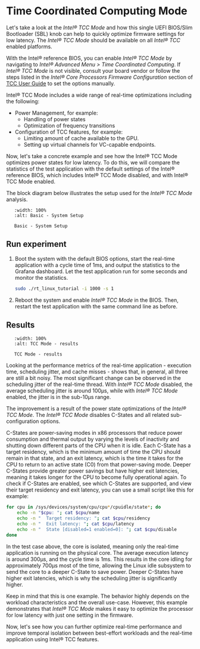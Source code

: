 # Time Coordinated Computing Mode

Let's take a look at the *Intel® TCC Mode* and how this single UEFI BIOS/Slim Bootloader (SBL) knob can help to quickly optimize firmware settings for low latency.
The *Intel® TCC Mode* should be available on all *Intel® TCC* enabled platforms.

With the Intel® reference BIOS, you can enable *Intel® TCC Mode* by navigating to *Intel® Advanced Menu > Time Coordinated Computing*. 
If *Intel® TCC Mode* is not visible, consult your board vendor or follow the steps listed in the *Intel® Core Processors Firmware Configuration* section of [TCC User Guide](https://cdrdv2.intel.com/v1/dl/getContent/831868?explicitVersion=true) to set the options manually.

Intel® TCC Mode includes a wide range of real-time optimizations including the following:
- Power Management, for example:
  - Handling of power states 
  - Optimization of frequency transitions 
- Configuration of TCC features, for example:
  - Limiting amount of cache available to the GPU.
  - Setting up virtual channels for VC-capable endpoints.

Now, let's take a concrete example and see how the Intel® TCC Mode optimizes power states for low latency.
To do this, we will compare the statistics of the test application with the default settings of the Intel® reference BIOS, which includes Intel® TCC Mode disabled, and with Intel® TCC Mode enabled.

The block diagram below illustrates the setup used for the *Intel® TCC Mode* analysis.
```{figure} images/tcc_setup_basic.svg
   :width: 100%
   :alt: Basic - System Setup

   Basic - System Setup
```
 
## Run experiment

1. Boot the system with the default BIOS options, start the real-time application with a cycle time of 1ms, and output the statistics to the Grafana dashboard.
   Let the test application run for some seconds and monitor the statistics.

   ```sh
   sudo ./rt_linux_tutorial -i 1000 -s 1
   ```

2. Reboot the system and enable *Intel® TCC Mode* in the BIOS.
   Then, restart the test application with the same command line as before.

## Results

```{figure} images/results_basic.png
   :width: 100%
   :alt: TCC Mode - results

   TCC Mode - results
```

Looking at the performance metrics of the real-time application - execution time, scheduling jitter, and cache misses - shows that, in general, all three are still a bit noisy.
The most significant change can be observed in the scheduling jitter of the real-time thread.
With *Intel® TCC Mode* disabled, the average scheduling jitter is around 100µs, while with *Intel® TCC Mode* enabled, the jitter is in the sub-10µs range.

The improvement is a result of the power state optimizations of the *Intel® TCC Mode*.
The *Intel® TCC Mode* disables C-States and all related sub-configuration options.  

C-States are power-saving modes in x86 processors that reduce power consumption and thermal output by varying the levels of inactivity and shutting down different parts of the CPU when it is idle.
Each C-State has a target residency, which is the minimum amount of time the CPU should remain in that state, and an exit latency, which is the time it takes for the CPU to return to an active state (C0) from that power-saving mode.
Deeper C-States provide greater power savings but have higher exit latencies, meaning it takes longer for the CPU to become fully operational again. 
To check if C-States are enabled, see which C-States are supported, and view their target residency and exit latency, you can use a small script like this for example:

```bash
for cpu in /sys/devices/system/cpu/cpu*/cpuidle/state*; do
    echo -n "$cpu: "; cat $cpu/name
    echo -n "  Target residency: "; cat $cpu/residency
    echo -n "  Exit latency: "; cat $cpu/latency
    echo -n "  State [disabled=1 enabled=0]: "; cat $cpu/disable
done
```

In the test case above, the core is isolated, meaning only the real-time application is running on the physical core.
The average execution latency is around 300µs, and the cycle time is 1ms.
This results in the core idling for approximately 700µs most of the time, allowing the Linux idle subsystem to send the core to a deeper C-State to save power.
Deeper C-States have higher exit latencies, which is why the scheduling jitter is significantly higher.

Keep in mind that this is one example.
The behavior highly depends on the workload characteristics and the overall use-case.
However, this example demonstrates that *Intel® TCC Mode* makes it easy to optimize the processor for low latency with just one setting in the firmware.

Now, let's see how you can further optimize real-time performance and improve temporal isolation between best-effort workloads and the real-time application using Intel® TCC features.
